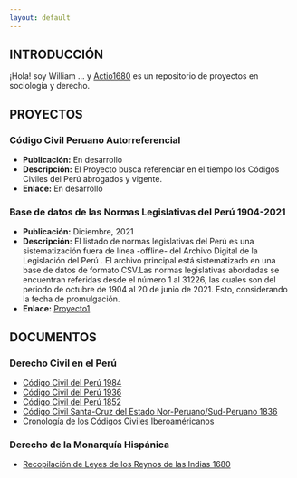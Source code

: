 ```yaml
---
layout: default
---
```


## INTRODUCCIÓN

¡Hola! soy William ... y [Actio1680](https://github.com/actio1680) es un repositorio de proyectos en sociología y derecho. 

<!-- <img class="profile-picture" src="codefavicon.png"> -->

## PROYECTOS

### Código Civil Peruano Autorreferencial
- **Publicación:** En desarrollo
- **Descripción:** El Proyecto busca referenciar en el tiempo los Códigos Civiles del Perú abrogados y vigente. 
- **Enlace:** En desarrollo

### Base de datos de las Normas Legislativas del Perú 1904-2021
- **Publicación:** Diciembre, 2021
- **Descripción:** El listado de normas legislativas del Perú es una sistematización fuera de línea -offline- del Archivo Digital de la Legislación del Perú . El archivo principal está sistematizado en una base de datos de formato CSV.Las normas legislativas abordadas se encuentran referidas desde el número 1 al 31226, las cuales son del periodo de octubre de 1904 al 20 de junio de 2021. Esto, considerando la fecha de promulgación.
- **Enlace:** [Proyecto1](proyectos/proyecto1.md)


## DOCUMENTOS
### Derecho Civil en el Perú
- [Código Civil del Perú 1984](pagina/cc1984.md)
- [Código Civil del Perú 1936](pagina/cc1936.md)
- [Código Civil del Perú 1852](pagina/cc1852.md)
- [Código Civil Santa-Cruz del Estado Nor-Peruano/Sud-Peruano 1836](/paginacc1836.md)
- [Cronología de los Códigos Civiles Iberoaméricanos](pagina/cronologiacc.md)

### Derecho de la Monarquía Hispánica
- [Recopilación de Leyes de los Reynos de las Indias 1680](pagina/recopilacion1680)

